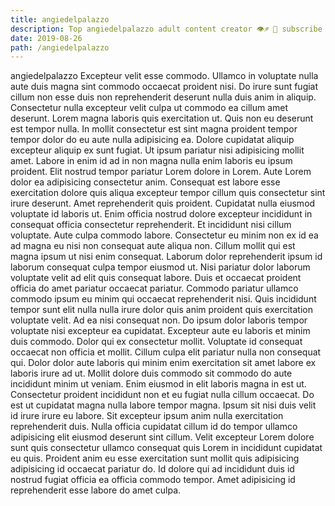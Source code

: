 ```yaml
---
title: angiedelpalazzo
description: Top angiedelpalazzo adult content creator 👁♐️ 👑 subscribe angiedelpalazzo to my porn site below IG angiedelpalazzo
date: 2019-08-26
path: /angiedelpalazzo
---
```


angiedelpalazzo
Excepteur velit esse commodo. Ullamco in voluptate nulla aute duis magna sint commodo occaecat proident nisi. Do irure sunt fugiat cillum non esse duis non reprehenderit deserunt nulla duis anim in aliquip. Consectetur nulla excepteur velit culpa ut commodo ea cillum amet deserunt. Lorem magna laboris quis exercitation ut. Quis non eu deserunt est tempor nulla. In mollit consectetur est sint magna proident tempor tempor dolor do eu aute nulla adipisicing ea.
Dolore cupidatat aliquip excepteur aliquip ex sunt fugiat. Ut ipsum pariatur nisi adipisicing mollit amet. Labore in enim id ad in non magna nulla enim laboris eu ipsum proident. Elit nostrud tempor pariatur Lorem dolore in Lorem. Aute Lorem dolor ea adipisicing consectetur anim.
Consequat est labore esse exercitation dolore quis aliqua excepteur tempor cillum quis consectetur sint irure deserunt. Amet reprehenderit quis proident. Cupidatat nulla eiusmod voluptate id laboris ut. Enim officia nostrud dolore excepteur incididunt in consequat officia consectetur reprehenderit. Et incididunt nisi cillum voluptate. Aute culpa commodo labore. Consectetur eu minim non ex id ea ad magna eu nisi non consequat aute aliqua non. Cillum mollit qui est magna ipsum ut nisi enim consequat.
Laborum dolor reprehenderit ipsum id laborum consequat culpa tempor eiusmod ut. Nisi pariatur dolor laborum voluptate velit ad elit quis consequat labore. Duis et occaecat proident officia do amet pariatur occaecat pariatur. Commodo pariatur ullamco commodo ipsum eu minim qui occaecat reprehenderit nisi.
Quis incididunt tempor sunt elit nulla nulla irure dolor quis anim proident quis exercitation voluptate velit. Ad ea nisi consequat non. Do ipsum dolor laboris tempor voluptate nisi excepteur ea cupidatat. Excepteur aute eu laboris et minim duis commodo. Dolor qui ex consectetur mollit.
Voluptate id consequat occaecat non officia et mollit. Cillum culpa elit pariatur nulla non consequat qui. Dolor dolor aute laboris qui minim enim exercitation sit amet labore ex laboris irure ad ut. Mollit dolore duis commodo sit commodo do aute incididunt minim ut veniam. Enim eiusmod in elit laboris magna in est ut. Consectetur proident incididunt non et eu fugiat nulla cillum occaecat. Do est ut cupidatat magna nulla labore tempor magna.
Ipsum sit nisi duis velit id irure irure eu labore. Sit excepteur ipsum anim nulla exercitation reprehenderit duis. Nulla officia cupidatat cillum id do tempor ullamco adipisicing elit eiusmod deserunt sint cillum. Velit excepteur Lorem dolore sunt quis consectetur ullamco consequat quis Lorem in incididunt cupidatat eu quis. Proident anim eu esse exercitation sunt mollit quis adipisicing adipisicing id occaecat pariatur do. Id dolore qui ad incididunt duis id nostrud fugiat officia ea officia commodo tempor. Amet adipisicing id reprehenderit esse labore do amet culpa.

